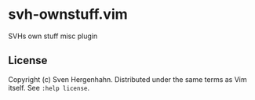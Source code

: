 # svh-ownstuff.vim

SVHs own stuff misc plugin


## License

Copyright (c) Sven Hergenhahn.  Distributed under the same terms as Vim itself.
See `:help license`.
